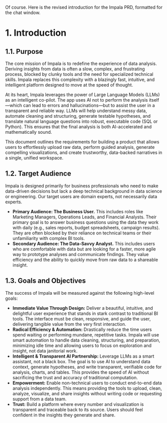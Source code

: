 Of course. Here is the revised introduction for the Impala PRD, formatted for the chat window.

# 1. Introduction

## 1.1. Purpose

The core mission of Impala is to redefine the experience of data analysis. Deriving insights from data is often a slow, complex, and frustrating process, blocked by clunky tools and the need for specialized technical skills. Impala replaces this complexity with a blazingly fast, intuitive, and intelligent platform designed to move at the speed of thought.

At its heart, Impala leverages the power of Large Language Models (LLMs) as an intelligent co-pilot. The app uses AI not to perform the analysis itself—which can lead to errors and hallucinations—but to assist the user in a transparent and reliable way. LLMs will help understand messy data, automate cleaning and structuring, generate testable hypotheses, and translate natural language questions into robust, executable code (SQL or Python). This ensures that the final analysis is both AI-accelerated and mathematically sound.

This document outlines the requirements for building a product that allows users to effortlessly upload raw data, perform guided analysis, generate compelling visualizations, and create trustworthy, data-backed narratives in a single, unified workspace.

## 1.2. Target Audience

Impala is designed primarily for business professionals who need to make data-driven decisions but lack a deep technical background in data science or engineering. Our target users are domain experts, not necessarily data experts.

- **Primary Audience: The Business User.** This includes roles like Marketing Managers, Operations Leads, and Financial Analysts. Their primary goal is to answer business questions using the data they work with daily (e.g., sales reports, budget spreadsheets, campaign results). They are often blocked by their reliance on technical teams or their unfamiliarity with complex BI tools.
- **Secondary Audience: The Data-Savvy Analyst.** This includes users who are comfortable with data but are looking for a faster, more agile way to prototype analyses and communicate findings. They value efficiency and the ability to quickly move from raw data to a shareable insight.

## 1.3. Goals and Objectives

The success of Impala will be measured against the following high-level goals:

- **Immediate Value Through Design:** Deliver a beautiful, intuitive, and delightful user experience that stands in stark contrast to traditional BI tools. The interface must be clean, responsive, and guide the user, delivering tangible value from the very first interaction.
- **Radical Efficiency & Automation:** Drastically reduce the time users spend waiting or performing mundane, repetitive tasks. Impala will use smart automation to handle data cleaning, structuring, and preparation, minimizing idle time and allowing users to focus on exploration and insight, not data janitorial work.
- **Intelligent & Transparent AI Partnership:** Leverage LLMs as a smart assistant, not a black box. The goal is to use AI to understand data context, generate hypotheses, and write transparent, verifiable code for analysis, charts, and tables. This provides the speed of AI without sacrificing the trust and accuracy of traditional computation.
- **Empowerment:** Enable non-technical users to conduct end-to-end data analysis independently. This means providing the tools to upload, clean, analyze, visualize, and share insights without writing code or requesting support from a data team.
- **Trust:** Build a platform where every number and visualization is transparent and traceable back to its source. Users should feel confident in the insights they generate and share.
